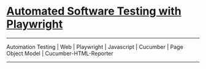 # <a href="https://www.udemy.com/course/automated-software-testing-with-playwright/">Automated Software Testing with Playwright
</a>

------------------------------------------------------------------------------------------------------------------------

Automation Testing | Web | Playwright | Javascript | Cucumber | Page Object Model | Cucumber-HTML-Reporter

------------------------------------------------------------------------------------------------------------------------



